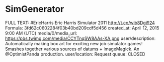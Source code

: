 # SimGenerator

FULL TEXT: #EricHarris Eric Harris Simulator 2011 http://t.co/wib8Dgj924
Formula: 3fd62c0602284f03b40bd209cdf5d456
created_at: April 12, 2015 9:00 AM (UTC)
media/0/media_url: https://pbs.twimg.com/media/CCYTnqSW8AAs-XA.png
user/description: Automatically making box art for exciting new job simulator games! Smashes together various sources of datums + ImageMagick. An @OptimistPanda production.
user/location: Request queue: CLOSED